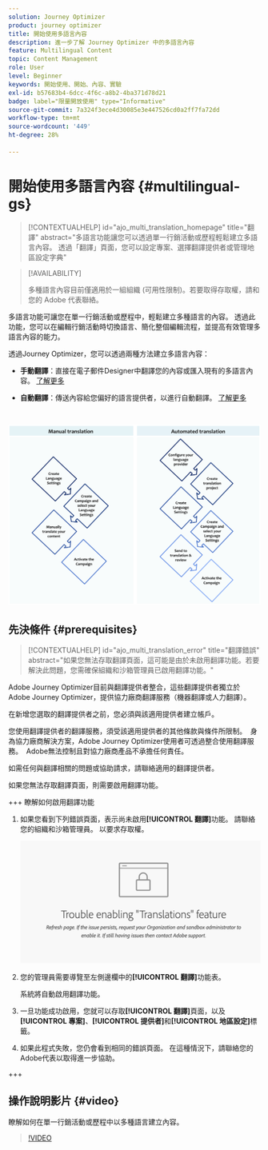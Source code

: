 ```yaml
---
solution: Journey Optimizer
product: journey optimizer
title: 開始使用多語言內容
description: 進一步了解 Journey Optimizer 中的多語言內容
feature: Multilingual Content
topic: Content Management
role: User
level: Beginner
keywords: 開始使用、開始、內容、實驗
exl-id: b57683b4-6dcc-4f6c-a8b2-4ba371d78d21
badge: label="限量開放使用" type="Informative"
source-git-commit: 7a324f3ece4d30085e3e447526cd0a2ff7fa72dd
workflow-type: tm+mt
source-wordcount: '449'
ht-degree: 28%

---
```


# 開始使用多語言內容 {#multilingual-gs}

>[!CONTEXTUALHELP]
>id="ajo_multi_translation_homepage"
>title="翻譯"
>abstract="多語言功能讓您可以透過單一行銷活動或歷程輕鬆建立多語言內容。 透過「翻譯」頁面，您可以設定專案、選擇翻譯提供者或管理地區設定字典"

>[!AVAILABILITY]
>
>多種語言內容目前僅適用於一組組織 (可用性限制)。若要取得存取權，請和您的 Adobe 代表聯絡。

多語言功能可讓您在單一行銷活動或歷程中，輕鬆建立多種語言的內容。 透過此功能，您可以在編輯行銷活動時切換語言、簡化整個編輯流程，並提高有效管理多語言內容的能力。

透過Journey Optimizer，您可以透過兩種方法建立多語言內容：

* **手動翻譯**：直接在電子郵件Designer中翻譯您的內容或匯入現有的多語言內容。 [了解更多](multilingual-manual.md)

* **自動翻譯**：傳送內容給您偏好的語言提供者，以進行自動翻譯。 [了解更多](multilingual-automated.md)

</br>

![](assets/translation_schema.png)

## 先決條件 {#prerequisites}

>[!CONTEXTUALHELP]
>id="ajo_multi_translation_error"
>title="翻譯錯誤"
>abstract="如果您無法存取翻譯頁面，這可能是由於未啟用翻譯功能。若要解決此問題，您需確保組織和沙箱管理員已啟用翻譯功能。"

Adobe Journey Optimizer目前與翻譯提供者整合，這些翻譯提供者獨立於Adobe Journey Optimizer，提供協力廠商翻譯服務（機器翻譯或人力翻譯）。

在新增您選取的翻譯提供者之前，您必須與該適用提供者建立帳戶。

您使用翻譯提供者的翻譯服務，須受該適用提供者的其他條款與條件所限制。  身為協力廠商解決方案，Adobe Journey Optimizer使用者可透過整合使用翻譯服務。  Adobe無法控制且對協力廠商產品不承擔任何責任。

如需任何與翻譯相關的問題或協助請求，請聯絡適用的翻譯提供者。

如果您無法存取翻譯頁面，則需要啟用翻譯功能。

+++ 瞭解如何啟用翻譯功能

1. 如果您看到下列錯誤頁面，表示尚未啟用&#x200B;**[!UICONTROL 翻譯]**&#x200B;功能。 請聯絡您的組織和沙箱管理員。 以要求存取權。

   ![](assets/multi-troubleshoot.png)

1. 您的管理員需要導覽至左側邊欄中的&#x200B;**[!UICONTROL 翻譯]**&#x200B;功能表。

   系統將自動啟用翻譯功能。

1. 一旦功能成功啟用，您就可以存取&#x200B;**[!UICONTROL 翻譯]**&#x200B;頁面，以及&#x200B;**[!UICONTROL 專案]**、**[!UICONTROL 提供者]**&#x200B;和&#x200B;**[!UICONTROL 地區設定]**&#x200B;標籤。

1. 如果此程式失敗，您仍會看到相同的錯誤頁面。 在這種情況下，請聯絡您的Adobe代表以取得進一步協助。

+++

## 操作說明影片 {#video}

瞭解如何在單一行銷活動或歷程中以多種語言建立內容。

>[!VIDEO](https://video.tv.adobe.com/v/3430921/)
